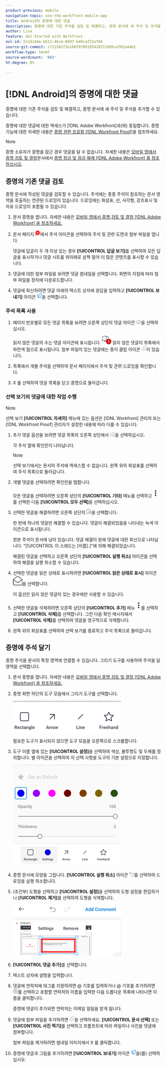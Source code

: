 ```yaml
---
product-previous: mobile
navigation-topic: use-the-workfront-mobile-app
title: Android의 증명에 대한 댓글
description: 증명에 대한 기존 주석을 검토 및 해결하고, 증명 문서에 새 주석 및 주석을 추가할 수 있습니다.
author: Lisa
feature: Get Started with Workfront
exl-id: 5124144e-b613-46c4-8697-b40caf22af04
source-git-commit: c711541f3e166f9700195420711d95ce782a44b2
workflow-type: tm+mt
source-wordcount: '883'
ht-degree: 0%

---
```


# [!DNL Android]의 증명에 대한 댓글

증명에 대한 기존 주석을 검토 및 해결하고, 증명 문서에 새 주석 및 주석을 추가할 수 있습니다.

증명에 대한 댓글에 대한 액세스가 [!DNL Adobe Workfront]과(와) 동일합니다. 증명 기능에 대한 자세한 내용은 [증명 권한 프로필 [!DNL Workfront Proof]](../../../workfront-proof/wp-acct-admin/account-settings/proof-perm-profiles-in-wp.md)을 참조하세요.

>[!NOTE]
>
>증명 소유자가 증명을 잠근 경우 댓글을 달 수 없습니다. 자세한 내용은 [모바일 앱에서 증명 검토 및 결정](../../../workfront-basics/mobile-apps/using-the-workfront-mobile-app/work-with-proofs-in-mobile-app.md#lock)문서에서 [증명 잠금 및 잠금 해제 [!DNL Adobe Workfront] 를 참조하십시오](../../../workfront-basics/mobile-apps/using-the-workfront-mobile-app/work-with-proofs-in-mobile-app.md).

## 증명의 기존 댓글 검토

증명 문서에 작성된 댓글을 검토할 수 있습니다. 주석에는 종종 주석이 참조하는 문서 영역을 호출하는 연관된 드로잉이 있습니다. 드로잉에는 화살표, 선, 사각형, 강조표시 및 자유 드로잉이 포함될 수 있습니다.

1. 문서 증명을 엽니다. 자세한 내용은 [모바일 앱에서 증명 검토 및 결정 [!DNL Adobe Workfront] 을 참조하세요.](../../../workfront-basics/mobile-apps/using-the-workfront-mobile-app/work-with-proofs-in-mobile-app.md)
1. 문서 페이지 ![문서의 주석 아이콘](assets/mobile-comment-icon-on-proofdoc-30x34.png)에서 주석 아이콘을 선택하여 주석 및 관련 도면과 첨부 파일을 엽니다.

   댓글에 답글이 두 개 이상 있는 경우 **[!UICONTROL 답글 보기]**&#x200B;를 선택하여 모든 답글을 표시하거나 댓글 시트를 위아래로 살짝 밀어 더 많은 콘텐츠를 표시할 수 있습니다.

1. 댓글에 대한 첨부 파일을 보려면 댓글 썸네일을 선택합니다. 화면의 지침에 따라 첨부 파일을 장치에 다운로드합니다.
1. 댓글에 회신하려면 댓글 아래의 텍스트 상자에 응답을 입력하고 **[!UICONTROL 보내기]** 아이콘 ![보내기 아이콘](assets/mobile-send-icon-25x26.png)을 선택합니다.

### 주석 목록 사용

1. 페이지 번호별로 모든 댓글 목록을 보려면 오른쪽 상단의 댓글 아이콘 ![댓글 아이콘](assets/mobile-comment-icon-30x25.png)을 선택하십시오.

   읽지 않은 댓글의 수는 댓글 아이콘에 표시됩니다. ![읽지 않은 댓글의 수](assets/mobile-unread-comments-icon-30x27.png) 읽지 않은 댓글이 목록에서 파란색 점으로 표시됩니다. 첨부 파일이 있는 댓글에는 종이 클립 아이콘 ![[!UICONTROL 첨부 파일] 아이콘](assets/mobile-paper-clip-icon.png)이 있습니다.

1. 목록에서 개별 주석을 선택하여 문서 페이지에서 주석 및 관련 드로잉을 확인합니다.
1. X 를 선택하여 댓글 목록을 닫고 증명으로 돌아갑니다.

### 선택 보기의 댓글에 대한 작업 수행

>[!NOTE]
>
>선택 보기 **[!UICONTROL 자세히]** 메뉴에 있는 옵션은 [!DNL Workfront] 관리자 또는 [!DNL Workfront Proof] 관리자가 설정한 내용에 따라 다를 수 있습니다.

1. 추가 댓글 옵션을 보려면 댓글 목록의 오른쪽 상단에서 ![[!UICONTROL 댓글 목록] 아이콘](assets/mobile-listofcommentsicon-30x27.png)을 선택하십시오.

   각 주석 옆에 확인란이 나타납니다.

   >[!NOTE]
   >
   >선택 보기에서는 문서의 주석에 액세스할 수 없습니다. 왼쪽 위의 화살표를 선택하여 주석 목록으로 돌아갑니다.

1. 개별 댓글을 선택하려면 확인란을 탭합니다.

   모든 댓글을 선택하려면 오른쪽 상단의 **[!UICONTROL 기타]** 메뉴를 선택하고 ![기타 메뉴](assets/mobile-verticalmoremenu-20x33.png)를 선택한 다음 **[!UICONTROL 모두 선택]**&#x200B;을 선택하십시오.

1. 선택한 댓글을 해결하려면 오른쪽 상단의 ![[!UICONTROL 댓글 확인] 아이콘](assets/mobile-resolvecomment-icon-30x30.png)을 선택합니다.

   한 번에 하나의 댓글만 해결할 수 있습니다. 댓글이 해결되었음을 나타내는 녹색 아이콘으로 표시됩니다.

   원본 주석이 문서에 남아 있습니다. 댓글 해결이 원래 댓글에 대한 회신으로 나타납니다. &quot;[!UICONTROL 이 스레드는 [이름].]&quot;에 의해 해결되었습니다.

   해결된 댓글을 선택하고 오른쪽 상단의 **[!UICONTROL 실행 취소]** 아이콘을 선택하여 해결을 실행 취소할 수 있습니다.

1. 선택한 댓글을 읽은 상태로 표시하려면 **[!UICONTROL 읽은 상태로 표시]** 아이콘 ![읽은 상태로 표시](assets/mobile-markread-icon-30x31.png)을 선택합니다.

   이 옵션은 읽지 않은 댓글이 있는 경우에만 사용할 수 있습니다.

1. 선택한 댓글을 삭제하려면 오른쪽 상단의 **[!UICONTROL 추가]** 메뉴 ![추가 메뉴](assets/mobile-verticalmoremenu-20x33.png)를 선택하고 **[!UICONTROL 삭제]**&#x200B;를 선택합니다. 그런 다음 확인 메시지에서 **[!UICONTROL 삭제]**&#x200B;를 선택하여 댓글을 영구적으로 삭제합니다.
1. 왼쪽 위의 화살표를 선택하여 선택 보기를 종료하고 주석 목록으로 돌아갑니다.

## 증명에 주석 달기

증명 주석을 문서의 특정 영역에 연결할 수 있습니다. 그리기 도구를 사용하여 주석을 달 영역을 선택합니다.

1. 문서 증명을 엽니다. 자세한 내용은 [모바일 앱에서 증명 검토 및 결정 [!DNL Adobe Workfront] 을 참조하세요.](../../../workfront-basics/mobile-apps/using-the-workfront-mobile-app/work-with-proofs-in-mobile-app.md)
1. 증명 화면 하단의 도구 모음에서 그리기 도구를 선택합니다.

   ![증명 댓글 도구 모음](assets/android-proof-comment-toolbar-350x102.png)

   필요한 도구가 표시되지 않으면 도구 모음을 오른쪽으로 스크롤합니다.

1. 도구 이름 옆에 있는 **[!UICONTROL 설정]**&#x200B;을 선택하여 색상, 불투명도 및 두께를 정의합니다. 별 아이콘을 선택하여 이 선택 사항을 도구의 기본 설정으로 지정합니다.

   ![그리기 도구 설정](assets/android-drawingtoolsettings-350x328.png)

1. 증명 문서에 모양을 그립니다. **[!UICONTROL 실행 취소]** 아이콘 ![실행 취소](assets/android-undo-icon-30x31.png)를 선택하여 드로잉을 실행 취소합니다.
1. (조건부) 도형을 선택하고 **[!UICONTROL 설정]**&#x200B;을 선택하여 도형 설정을 편집하거나 **[!UICONTROL 제거]**&#x200B;를 선택하여 도형을 삭제합니다.

   ![그리기 메뉴](assets/android-drawing-settingsremove-350x166.png)

1. **[!UICONTROL 댓글 추가]**&#x200B;를 선택합니다.
1. 텍스트 상자에 설명을 입력합니다.
1. 댓글에 연락처에 태그를 지정하려면 @ 기호를 입력하거나 @ 기호를 추가하려면 ![[!UICONTROL 연락처 태그]](assets/mobile-tag-user-icon.png)를 선택하고 포함할 연락처의 이름을 입력한 다음 드롭다운 목록에 나타나면 이름을 클릭합니다.

   증명에 댓글이 추가되면 연락처는 이메일 알림을 받게 됩니다.

1. 댓글에 첨부 파일을 추가하려면 ![[!UICONTROL 첨부 파일] 아이콘](assets/mobile-paper-clip-icon.png)을 선택하세요. **[!UICONTROL 문서 선택]** 또는 **[!UICONTROL 사진 찍기]**&#x200B;를 선택하고 프롬프트에 따라 파일이나 사진을 댓글에 첨부합니다.

   첨부 파일을 제거하려면 썸네일 이미지에서 X 를 클릭합니다.

1. 증명에 댓글과 그림을 추가하려면 **[!UICONTROL 보내기]** 아이콘 ![보내기 아이콘](assets/mobile-send-icon-25x26.png)을(를) 선택하십시오.
